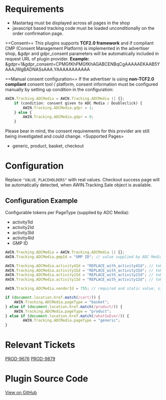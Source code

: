 # Requirements

- Mastartag must be displayed across all pages in the shop
- javascript based tracking code must be loaded unconditionally on the
  order confirmation page.


==Consent== This plugins supports **TCF2.0 framework** and if compliant
CMP (Consent Management Platform) is implemented in the advertiser shop,
&gdpr and gdpr_consent parameters will be automatically included in
request URL of plugin provider.
**Example:**
&gdpr=1&gdpr_consent=CPMGfKhPMGfKhAGABCENBqCgAAAAAEKAAB5YAAAJWgBADNASsAAA.YAAAAAAAAAAA

==Manual consent configuration== If the advertiser is using **non-TCF2.0
compliant** consent tool / platform, consent information must be
configured manually by setting up condition in the configuration:

``` javascript
AWIN.Tracking.ADCMedia = AWIN.Tracking.ADCMedia || {};
    if (condition: consent given to ADC Media / Doubleclick) {
        AWIN.Tracking.ADCMedia.gdpr = 1;
    } else {
        AWIN.Tracking.ADCMedia.gdpr = 0;
    }
```


Please bear in mind, the consent requirements for this provider are
still being investigated and could change.
=Supported Pages=

- generic, product, basket, checkout

# Configuration

Replace `"VALUE_PLACEHOLDERS"` with real values. Checkout success page
will be automatically detected, when AWIN.Tracking.Sale object is
available.

## Configuration Example

Configurable tokens per PageType (supplied by ADC Media):

- activity1Id
- activity2Id
- activity3Id
- activity4Id
- GMP ID

``` javascript
AWIN.Tracking.ADCMedia = AWIN.Tracking.ADCMedia || {};
AWIN.Tracking.ADCMedia.gmpId = "GMP ID"; // value supplied by ADC Media

AWIN.Tracking.ADCMedia.activity4Id = "REPLACE_with_activity4Id"; // token for checkout success page
AWIN.Tracking.ADCMedia.activity3Id = "REPLACE_with_activity3Id"; // token for basket page
AWIN.Tracking.ADCMedia.activity2Id = "REPLACE_with_activity2Id"; // token for product page
AWIN.Tracking.ADCMedia.activity1Id = "REPLACE_with_activity1Id"; // token for generic page

AWIN.Tracking.ADCMedia.vendorId = 755; // required and static value, since ADC Media is using Doubleclick/Google Technology

if (document.location.href.match(/cart/)) {
    AWIN.Tracking.ADCMedia.pageType = "basket";
} else if (document.location.href.match(/product/)) {
    AWIN.Tracking.ADCMedia.pageType = "product";
} else if (document.location.href.match(/whatSoEver/)) {
        AWIN.Tracking.ADCMedia.pageType = "generic";
}
```



# Relevant Tickets

[PROD-9676](https://jira.awin.com/browse/PROD-9676)
[PROD-9879](https://jira.awin.com/browse/PROD-9879)

# Plugin Source Code

[View on
GitHub](https://github.com/awin/tracking-advertiser-mastertag/blob/master/src/plugins/thirdParty/adcMedia/plugin.js)